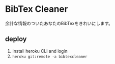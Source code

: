 # BibTex Cleaner

余計な情報のついたあなたのBibTexをきれいにします。


## deploy

1. Install heroku CLI and login
2. `heroku git:remote -a bibtexcleaner`
